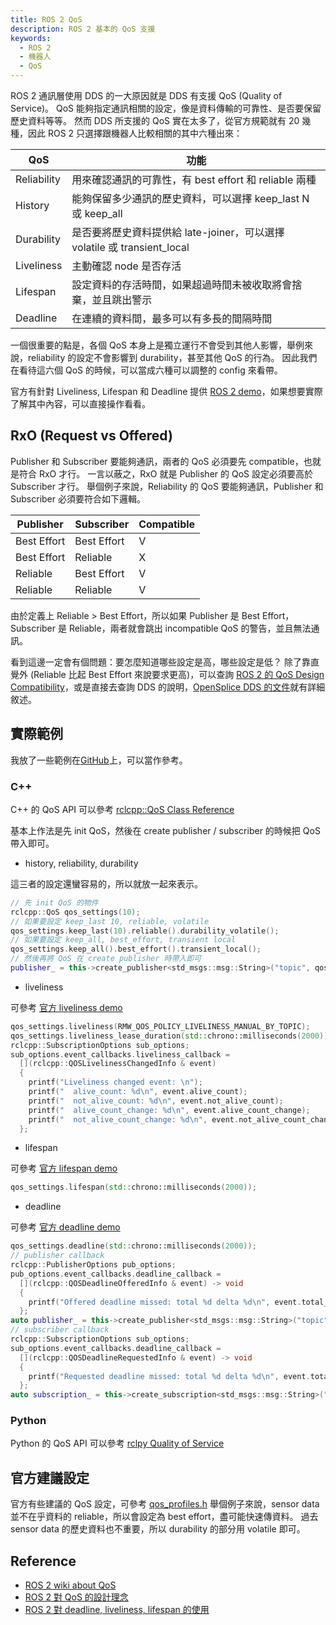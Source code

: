 ```yaml
---
title: ROS 2 QoS
description: ROS 2 基本的 QoS 支援
keywords:
  - ROS 2
  - 機器人
  - QoS
---
```


ROS 2 通訊層使用 DDS 的一大原因就是 DDS 有支援 QoS (Quality of Service)。
QoS 能夠指定通訊相關的設定，像是資料傳輸的可靠性、是否要保留歷史資料等等。
然而 DDS 所支援的 QoS 實在太多了，從官方規範就有 20 幾種，因此 ROS 2 只選擇跟機器人比較相關的其中六種出來：

| QoS         | 功能 |
| ----------- | ---- |
| Reliability | 用來確認通訊的可靠性，有 best effort 和 reliable 兩種 |
| History     | 能夠保留多少通訊的歷史資料，可以選擇 keep_last N 或 keep_all |
| Durability  | 是否要將歷史資料提供給 late-joiner，可以選擇 volatile 或 transient_local |
| Liveliness  | 主動確認 node 是否存活 |
| Lifespan    | 設定資料的存活時間，如果超過時間未被收取將會捨棄，並且跳出警示 |
| Deadline    | 在連續的資料間，最多可以有多長的間隔時間 |

一個很重要的點是，各個 QoS 本身上是獨立運行不會受到其他人影響，舉例來說，reliability 的設定不會影響到 durability，甚至其他 QoS 的行為。
因此我們在看待這六個 QoS 的時候，可以當成六種可以調整的 config 來看帶。

官方有針對 Liveliness, Lifespan 和 Deadline 提供 [ROS 2 demo](https://github.com/ros2/demos/tree/master/quality_of_service_demo)，如果想要實際了解其中內容，可以直接操作看看。

## RxO (Request vs Offered)

Publisher 和 Subscriber 要能夠通訊，兩者的 QoS 必須要先 compatible，也就是符合 RxO 才行。
一言以蔽之，RxO 就是 Publisher 的 QoS 設定必須要高於 Subscriber 才行。
舉個例子來說，Reliability 的 QoS 要能夠通訊，Publisher 和 Subscriber 必須要符合如下邏輯。

|  Publisher  | Subscriber  | Compatible |
| ----------- | ----------- | ---------- |
| Best Effort | Best Effort |      V     |
| Best Effort |   Reliable  |      X     |
|   Reliable  | Best Effort |      V     |
|   Reliable  |   Reliable  |      V     |

由於定義上 Reliable > Best Effort，所以如果 Publisher 是 Best Effort，Subscriber 是 Reliable，兩者就會跳出 incompatible QoS 的警告，並且無法通訊。

看到這邊一定會有個問題：要怎麼知道哪些設定是高，哪些設定是低？
除了靠直覺外 (Reliable 比起 Best Effort 來說要求更高)，可以查詢 [ROS 2 的 QoS Design Compatibility](https://index.ros.org/doc/ros2/Concepts/About-Quality-of-Service-Settings/#qos-compatibilities)，或是直接去查詢 DDS 的說明，[OpenSplice DDS 的文件](http://download.prismtech.com/docs/Vortex/apis/ospl/isocpp2/html/a02530.html)就有詳細敘述。

## 實際範例

我放了一些範例在[GitHub](https://github.com/evshary/ROS2_cheatsheet/tree/master/10.QoS)上，可以當作參考。

### C++

C++ 的 QoS API 可以參考 [rclcpp::QoS Class Reference](http://docs.ros2.org/latest/api/rclcpp/classrclcpp_1_1QoS.html)

基本上作法是先 init QoS，然後在 create publisher / subscriber 的時候把 QoS 帶入即可。

* history, reliability, durability

這三者的設定還蠻容易的，所以就放一起來表示。

```cpp
// 先 init QoS 的物件
rclcpp::QoS qos_settings(10);
// 如果要設定 keep_last 10, reliable, volatile
qos_settings.keep_last(10).reliable().durability_volatile();
// 如果要設定 keep_all, best_effort, transient local
qos_settings.keep_all().best_effort().transient_local();
// 然後再將 QoS 在 create publisher 時帶入即可
publisher_ = this->create_publisher<std_msgs::msg::String>("topic", qos_settings);
```

* liveliness

可參考 [官方 liveliness demo](https://github.com/ros2/demos/blob/master/quality_of_service_demo/rclcpp/src/liveliness.cpp)

```cpp
qos_settings.liveliness(RMW_QOS_POLICY_LIVELINESS_MANUAL_BY_TOPIC);
qos_settings.liveliness_lease_duration(std::chrono::milliseconds(2000));
rclcpp::SubscriptionOptions sub_options;
sub_options.event_callbacks.liveliness_callback =
  [](rclcpp::QOSLivelinessChangedInfo & event)
  {
    printf("Liveliness changed event: \n");
    printf("  alive_count: %d\n", event.alive_count);
    printf("  not_alive_count: %d\n", event.not_alive_count);
    printf("  alive_count_change: %d\n", event.alive_count_change);
    printf("  not_alive_count_change: %d\n", event.not_alive_count_change);
  };
```

* lifespan

可參考 [官方 lifespan demo](https://github.com/ros2/demos/blob/master/quality_of_service_demo/rclcpp/src/lifespan.cpp)

```cpp
qos_settings.lifespan(std::chrono::milliseconds(2000));
```

* deadline

可參考 [官方 deadline demo](https://github.com/ros2/demos/blob/master/quality_of_service_demo/rclcpp/src/deadline.cpp)

```cpp
qos_settings.deadline(std::chrono::milliseconds(2000));
// publisher callback
rclcpp::PublisherOptions pub_options;
pub_options.event_callbacks.deadline_callback =
  [](rclcpp::QOSDeadlineOfferedInfo & event) -> void
  {
    printf("Offered deadline missed: total %d delta %d\n", event.total_count, event.total_count_change);
  };
auto publisher_ = this->create_publisher<std_msgs::msg::String>("topic", qos_settings, pub_options);
// subscriber callback
rclcpp::SubscriptionOptions sub_options;
sub_options.event_callbacks.deadline_callback =
  [](rclcpp::QOSDeadlineRequestedInfo & event) -> void
  {
    printf("Requested deadline missed: total %d delta %d\n", event.total_count, event.total_count_change);
  };
auto subscription_ = this->create_subscription<std_msgs::msg::String>("topic", qos_settings, std::bind(&MinimalSubscriber::topic_callback, this, _1), sub_options);
```

### Python

Python 的 QoS API 可以參考 [rclpy Quality of Service](http://docs.ros2.org/latest/api/rclpy/api/qos.html)

## 官方建議設定

官方有些建議的 QoS 設定，可參考 [qos_profiles.h](https://github.com/ros2/rmw/blob/master/rmw/include/rmw/qos_profiles.h)
舉個例子來說，sensor data 並不在乎資料的 reliable，所以會設定為 best effort，盡可能快速傳資料。
過去 sensor data 的歷史資料也不重要，所以 durability 的部分用 volatile 即可。

## Reference

* [ROS 2 wiki about QoS](https://index.ros.org/doc/ros2/Concepts/About-Quality-of-Service-Settings/)
* [ROS 2 對 QoS 的設計理念](https://design.ros2.org/articles/qos.html)
* [ROS 2 對 deadline, liveliness, lifespan 的使用](https://design.ros2.org/articles/qos_deadline_liveliness_lifespan.html)
